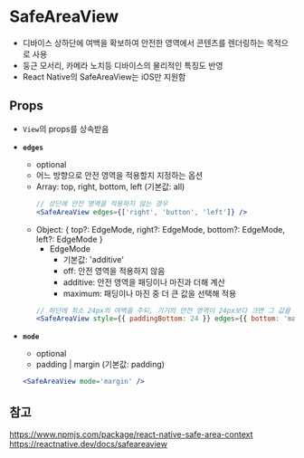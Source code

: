 # SafeAreaView

- 디바이스 상하단에 여백을 확보하여 안전한 영역에서 콘텐츠를 렌더링하는 목적으로 사용
- 둥근 모서리, 카메라 노치등 디바이스의 물리적인 특징도 반영
- React Native의 SafeAreaView는 iOS만 지원함

## Props

- `View`의 props를 상속받음
- **`edges`**

  - optional
  - 어느 방향으로 안전 영역을 적용할지 지정하는 옵션
  - Array: top, right, bottom, left (기본값: all)
    ```jsx
    // 상단에 안전 영역을 적용하지 않는 경우
    <SafeAreaView edges={['right', 'button', 'left']} />
    ```
  - Object: { top?: EdgeMode, right?: EdgeMode, bottom?: EdgeMode, left?: EdgeMode }
    - EdgeMode
      - 기본값: 'additive'
      - off: 안전 영역을 적용하지 않음
      - additive: 안전 영역을 패딩이나 마진과 더해 계산
      - maximum: 패딩이나 마진 중 더 큰 값을 선택해 적용
    ```jsx
    // 하단에 최소 24px의 여백을 주되, 기기의 안전 영역이 24px보다 크면 그 값을 사용한다.
    <SafeAreaView style={{ paddingBottom: 24 }} edges={{ bottom: 'maximum' }} />
    ```

- **`mode`**
  - optional
  - padding | margin (기본값: padding)
  ```jsx
  <SafeAreaView mode='margin' />
  ```

## 참고

https://www.npmjs.com/package/react-native-safe-area-context
https://reactnative.dev/docs/safeareaview
